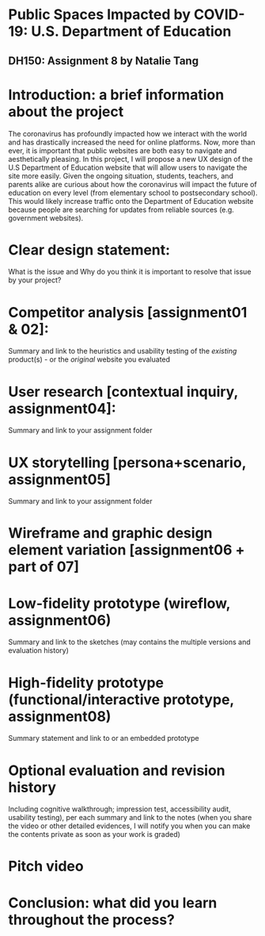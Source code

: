 # Public Spaces Impacted by COVID-19: U.S. Department of Education 
## DH150: Assignment 8 by Natalie Tang

# Introduction: a brief information about the project
The coronavirus has profoundly impacted how we interact with the world and has drastically increased the need for online platforms. Now, more than ever, it is important that public websites are both easy to navigate and aesthetically pleasing. In this project, I will propose a new UX design of the U.S Department of Education website that will allow users to navigate the site more easily. Given the ongoing situation, students, teachers, and parents alike are curious about how the coronavirus will impact the future of education on every level (from elementary school to postsecondary school). This would likely increase traffic onto the Department of Education website because people are searching for updates from reliable sources (e.g. government websites). 


# Clear design statement: 
What is the issue and Why do you think it is important to resolve that issue by your project? 

# Competitor analysis [assignment01 & 02]:
Summary and link to the heuristics and usability testing of the *existing* product(s) - or the *original* website you evaluated

# User research [contextual inquiry, assignment04]:
Summary and link to your assignment folder

# UX storytelling [persona+scenario, assignment05]
Summary and link to your assignment folder

# Wireframe and graphic design element variation [assignment06 + part of 07]

# Low-fidelity prototype (wireflow, assignment06)
Summary and link to the sketches (may contains the multiple versions and evaluation history)

# High-fidelity prototype (functional/interactive prototype, assignment08)
Summary statement and link to or an embedded prototype

# Optional evaluation and revision history 
Including cognitive walkthrough; impression test, accessibility audit, usability testing), per each summary and link to the notes (when you share the video or other detailed evidences, I will notify you when you can make the contents private as soon as your work is graded)

# Pitch video 

# Conclusion: what did you learn throughout the process?
